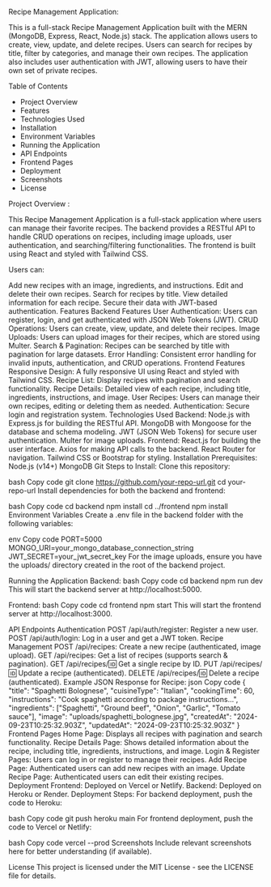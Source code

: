 Recipe Management Application:

This is a full-stack Recipe Management Application built with the MERN (MongoDB, Express, React, Node.js) stack. The application allows users to create, view, update, and delete recipes. Users can search for recipes by title, filter by categories, and manage their own recipes. The application also includes user authentication with JWT, allowing users to have their own set of private recipes.

Table of Contents

- Project Overview
- Features
- Technologies Used
- Installation
- Environment Variables
- Running the Application
- API Endpoints
- Frontend Pages
- Deployment
- Screenshots
- License

Project Overview :

This Recipe Management Application is a full-stack application where users can manage their favorite recipes. The backend provides a RESTful API to handle CRUD operations on recipes, including image uploads, user authentication, and searching/filtering functionalities. The frontend is built using React and styled with Tailwind CSS.

Users can:

Add new recipes with an image, ingredients, and instructions.
Edit and delete their own recipes.
Search for recipes by title.
View detailed information for each recipe.
Secure their data with JWT-based authentication.
Features
Backend Features
User Authentication: Users can register, login, and get authenticated with JSON Web Tokens (JWT).
CRUD Operations: Users can create, view, update, and delete their recipes.
Image Uploads: Users can upload images for their recipes, which are stored using Multer.
Search & Pagination: Recipes can be searched by title with pagination for large datasets.
Error Handling: Consistent error handling for invalid inputs, authentication, and CRUD operations.
Frontend Features
Responsive Design: A fully responsive UI using React and styled with Tailwind CSS.
Recipe List: Display recipes with pagination and search functionality.
Recipe Details: Detailed view of each recipe, including title, ingredients, instructions, and image.
User Recipes: Users can manage their own recipes, editing or deleting them as needed.
Authentication: Secure login and registration system.
Technologies Used
Backend:
Node.js with Express.js for building the RESTful API.
MongoDB with Mongoose for the database and schema modeling.
JWT (JSON Web Tokens) for secure user authentication.
Multer for image uploads.
Frontend:
React.js for building the user interface.
Axios for making API calls to the backend.
React Router for navigation.
Tailwind CSS or Bootstrap for styling.
Installation
Prerequisites:
Node.js (v14+)
MongoDB
Git
Steps to Install:
Clone this repository:

bash
Copy code
git clone https://github.com/your-repo-url.git
cd your-repo-url
Install dependencies for both the backend and frontend:

bash
Copy code
cd backend
npm install
cd ../frontend
npm install
Environment Variables
Create a .env file in the backend folder with the following variables:

env
Copy code
PORT=5000
MONGO_URI=your_mongo_database_connection_string
JWT_SECRET=your_jwt_secret_key
For the image uploads, ensure you have the uploads/ directory created in the root of the backend project.

Running the Application
Backend:
bash
Copy code
cd backend
npm run dev
This will start the backend server at http://localhost:5000.

Frontend:
bash
Copy code
cd frontend
npm start
This will start the frontend server at http://localhost:3000.

API Endpoints
Authentication
POST /api/auth/register: Register a new user.
POST /api/auth/login: Log in a user and get a JWT token.
Recipe Management
POST /api/recipes: Create a new recipe (authenticated, image upload).
GET /api/recipes: Get a list of recipes (supports search & pagination).
GET /api/recipes/:id: Get a single recipe by ID.
PUT /api/recipes/:id: Update a recipe (authenticated).
DELETE /api/recipes/:id: Delete a recipe (authenticated).
Example JSON Response for Recipe:
json
Copy code
{
"title": "Spaghetti Bolognese",
"cuisineType": "Italian",
"cookingTime": 60,
"instructions": "Cook spaghetti according to package instructions...",
"ingredients": ["Spaghetti", "Ground beef", "Onion", "Garlic", "Tomato sauce"],
"image": "uploads/spaghetti_bolognese.jpg",
"createdAt": "2024-09-23T10:25:32.903Z",
"updatedAt": "2024-09-23T10:25:32.903Z"
}
Frontend Pages
Home Page: Displays all recipes with pagination and search functionality.
Recipe Details Page: Shows detailed information about the recipe, including title, ingredients, instructions, and image.
Login & Register Pages: Users can log in or register to manage their recipes.
Add Recipe Page: Authenticated users can add new recipes with an image.
Update Recipe Page: Authenticated users can edit their existing recipes.
Deployment
Frontend:
Deployed on Vercel or Netlify.
Backend:
Deployed on Heroku or Render.
Deployment Steps:
For backend deployment, push the code to Heroku:

bash
Copy code
git push heroku main
For frontend deployment, push the code to Vercel or Netlify:

bash
Copy code
vercel --prod
Screenshots
Include relevant screenshots here for better understanding (if available).

License
This project is licensed under the MIT License - see the LICENSE file for details.
